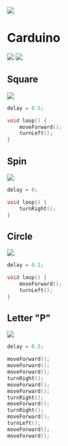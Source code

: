 ![](images/codeorg.png)


# Carduino

![](images/car1.gif)
![](images/car2.gif)


## Square

![](images/car1.gif)

```cpp
delay = 0.5;

void loop() {
    moveForward();
    turnLeft();
}
```


## Spin

![](images/car2.gif)

```cpp
delay = 0;

void loop() {
    turnRight();
}
```


## Circle

![](images/car3.gif)

```cpp
delay = 0.1;

void loop() {
    moveForward();
    turnLeft();
}
```


## Letter "P"

![](images/car4.gif)

```cpp
delay = 0.5;

moveForward();
moveForward();
moveForward();
turnRight();
moveForward();
moveForward();
turnRight();
moveForward();
turnRight();
moveForward();
turnLeft();
moveForward();
moveForward();
```
